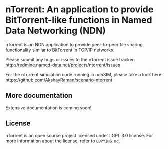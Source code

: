 nTorrent: An application to provide BitTorrent-like functions in Named Data Networking (NDN)
============================================================================================

nTorrent is an NDN application to provide peer-to-peer file sharing functionality similar to
BitTorrent in TCP/IP networks.

Please submit any bugs or issues to the nTorrent issue tracker:
http://redmine.named-data.net/projects/ntorrent/issues

For the nTorrent simulation code running in ndnSIM, please take a look here:
https://github.com/AkshayRaman/scenario-ntorrent

## More documentation

Extensive documentation is coming soon!

## License

nTorrent is an open source project licensed under LGPL 3.0 license. For more information about
the license, refer to [`COPYING.md`](https://github.com/spirosmastorakis/nTorrent/blob/master/COPYING.md).

